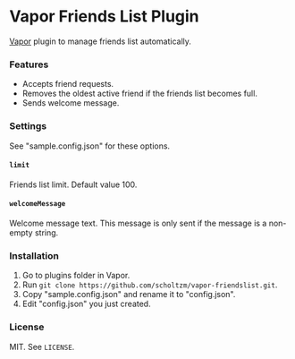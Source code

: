 # Vapor Friends List Plugin

[Vapor](https://github.com/scholtzm/vapor) plugin to manage friends list automatically.

### Features

- Accepts friend requests.
- Removes the oldest active friend if the friends list becomes full.
- Sends welcome message.

### Settings

See "sample.config.json" for these options.

#### `limit`

Friends list limit. Default value 100.

#### `welcomeMessage`

Welcome message text. This message is only sent if the message is a non-empty string.

### Installation

1. Go to plugins folder in Vapor.
2. Run `git clone https://github.com/scholtzm/vapor-friendslist.git`.
3. Copy "sample.config.json" and rename it to "config.json".
4. Edit "config.json" you just created.

### License

MIT. See `LICENSE`.
